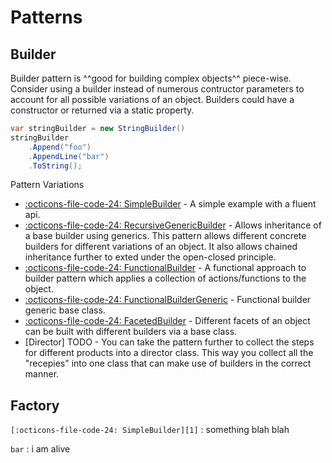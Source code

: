 # Patterns

## Builder
Builder pattern is ^^good for building complex objects^^ piece-wise. Consider using a builder instead of 
numerous contructor parameters to account for all possible variations of an object. Builders could have a
constructor or returned via a static property. 
```c#
var stringBuilder = new StringBuilder()
stringBuilder
    .Append("foo")
    .AppendLine("bar")
    .ToString();
```


Pattern Variations

- [:octicons-file-code-24: SimpleBuilder][1] - A simple example with a fluent api.
- [:octicons-file-code-24: RecursiveGenericBuilder][2] - Allows inheritance of a base builder using generics. This pattern allows different concrete builders for different variations of an object. It also allows chained inheritance further to exted under the open-closed principle.
- [:octicons-file-code-24: FunctionalBuilder][3] - A functional approach to builder pattern which applies a collection of actions/functions to the object.
- [:octicons-file-code-24: FunctionalBuilderGeneric][4] - Functional builder generic base class. 
- [:octicons-file-code-24: FacetedBuilder][5] - Different facets of an object can be built with different builders via a base class.
- [Director] TODO - You can take the pattern further to collect the steps for different products into a director class. This way you collect all the "recepies" into one class that can make use of builders in the correct manner.

[1]: https://github.com/mrhockeymonkey/mrhockeymonkey.github.io/blob/master/docs/C%23/Patterns/Builder/SimpleBuilder.cs
[2]: https://github.com/mrhockeymonkey/mrhockeymonkey.github.io/blob/master/docs/C%23/Patterns/Builder/RecursiveGenericBuilder.cs
[3]: https://github.com/mrhockeymonkey/mrhockeymonkey.github.io/blob/master/docs/C%23/Patterns/Builder/FunctionalBuilder.cs
[4]: https://github.com/mrhockeymonkey/mrhockeymonkey.github.io/blob/master/docs/C%23/Patterns/Builder/FunctionalBuilderGeneric.cs
[5]: https://github.com/mrhockeymonkey/mrhockeymonkey.github.io/blob/master/docs/C%23/Patterns/Builder/FacetedBuilder.cs

## Factory

`[:octicons-file-code-24: SimpleBuilder][1]`
: something blah blah

`bar`
: i am alive